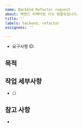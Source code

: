 ```yaml
---
name: BackEnd Refactor request
about: 백엔드 리팩터링 이슈 템플릿입니다.
title: ''
labels: backend, refactor
assignees: ''

---
```


- 요구사항 ID: 
## 목적
> 

## 작업 세부사항
- [ ] 

## 참고 사항
-
